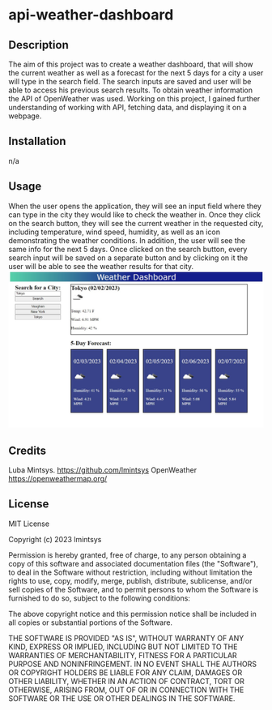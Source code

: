 # api-weather-dashboard

## Description

The aim of this project was to create a weather dashboard, that will show the current weather as well as a forecast for the next 5 days for a city a user will type in the search field. The search inputs are saved and user will be able to access his previous search results. To obtain weather information the API of OpenWeather was used.
Working on this project, I gained further understanding of working with API, fetching data, and displaying it on a webpage.

## Installation

n/a

## Usage

When the user opens the application, they will see an input field where they can type in the city they would like to check the weather in. Once they click on the search button, they will see the current weather in the requested city, including temperature, wind speed, humidity, as well as an icon demonstrating the weather conditions. In addition, the user will see the same info for the next 5 days. Once clicked on the search button, every search input will be saved on a separate button and by clicking on it the user will be able to see the weather results for that city.
![weather](assets/screenshot.jpg)

## Credits

Luba Mintsys. https://github.com/lmintsys
OpenWeather https://openweathermap.org/

## License

MIT License

Copyright (c) 2023 lmintsys

Permission is hereby granted, free of charge, to any person obtaining a copy
of this software and associated documentation files (the "Software"), to deal
in the Software without restriction, including without limitation the rights
to use, copy, modify, merge, publish, distribute, sublicense, and/or sell
copies of the Software, and to permit persons to whom the Software is
furnished to do so, subject to the following conditions:

The above copyright notice and this permission notice shall be included in all
copies or substantial portions of the Software.

THE SOFTWARE IS PROVIDED "AS IS", WITHOUT WARRANTY OF ANY KIND, EXPRESS OR
IMPLIED, INCLUDING BUT NOT LIMITED TO THE WARRANTIES OF MERCHANTABILITY,
FITNESS FOR A PARTICULAR PURPOSE AND NONINFRINGEMENT. IN NO EVENT SHALL THE
AUTHORS OR COPYRIGHT HOLDERS BE LIABLE FOR ANY CLAIM, DAMAGES OR OTHER
LIABILITY, WHETHER IN AN ACTION OF CONTRACT, TORT OR OTHERWISE, ARISING FROM,
OUT OF OR IN CONNECTION WITH THE SOFTWARE OR THE USE OR OTHER DEALINGS IN THE
SOFTWARE.
